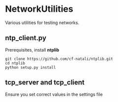 # NetworkUtilities
Various utilities for testing networks.

## ntp_client.py
Prerequisites, install **ntplib**

```
git clone https://github.com/cf-natali/ntplib.git
cd ntplib
python setup.py install
```
## tcp_server and tcp_client
Ensure you set correct values in the settings file

